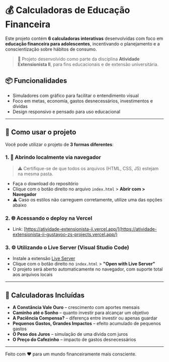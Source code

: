 # 💰 Calculadoras de Educação Financeira

Este projeto contém **6 calculadoras interativas** desenvolvidas com foco em **educação financeira para adolescentes**, incentivando o planejamento e a conscientização sobre hábitos de consumo.

> 🏫 Projeto desenvolvido como parte da disciplina **Atividade Extensionista II**, para fins educacionais e de extensão universitária.

## 📦 Funcionalidades

- Simuladores com gráfico para facilitar o entendimento visual
- Foco em metas, economia, gastos desnecessários, investimentos e dívidas
- Design responsivo e pensado para uso educacional

---

## 🚀 Como usar o projeto

Você pode utilizar o projeto de **3 formas diferentes**:

### 1. 📁 Abrindo localmente via navegador

> ⚠️ Certifique-se de que todos os arquivos (HTML, CSS, JS) estejam na mesma pasta.

- Faça o download do repositório
- Clique com o botão direito no arquivo `index.html` > **Abrir com > Navegador**
- ⚠️ Caso os estilos não carreguem corretamente, utilize uma das opções abaixo

### 2. 🌐 Acessando o deploy na Vercel

- Link: [https://atividade-extensionista-ii.vercel.app/](https://atividade-extensionista-ii-gustavoo-zs-projects.vercel.app/)

### 3. ⚙️ Utilizando o Live Server (Visual Studio Code)

- Instale a extensão [Live Server](https://marketplace.visualstudio.com/items?itemName=ritwickdey.LiveServer)
- Clique com o botão direito no `index.html` > **"Open with Live Server"**
- O projeto será aberto automaticamente no navegador, com suporte total aos arquivos locais

---

## 🧠 Calculadoras Incluídas

- **A Constância Vale Ouro** – crescimento com aportes mensais
- **Caminho até o Sonho** – quanto investir para alcançar um objetivo
- **A Paciência Compensa?** – diferença entre investir ou apenas guardar
- **Pequenos Gastos, Grandes Impactos** – efeito acumulado de pequenos gastos
- **O Peso dos Juros** – simulação de uma dívida com juros
- **O Preço do Cafezinho** – impacto de gastos desnecessários

---

Feito com ❤️ para um mundo financeiramente mais consciente.
